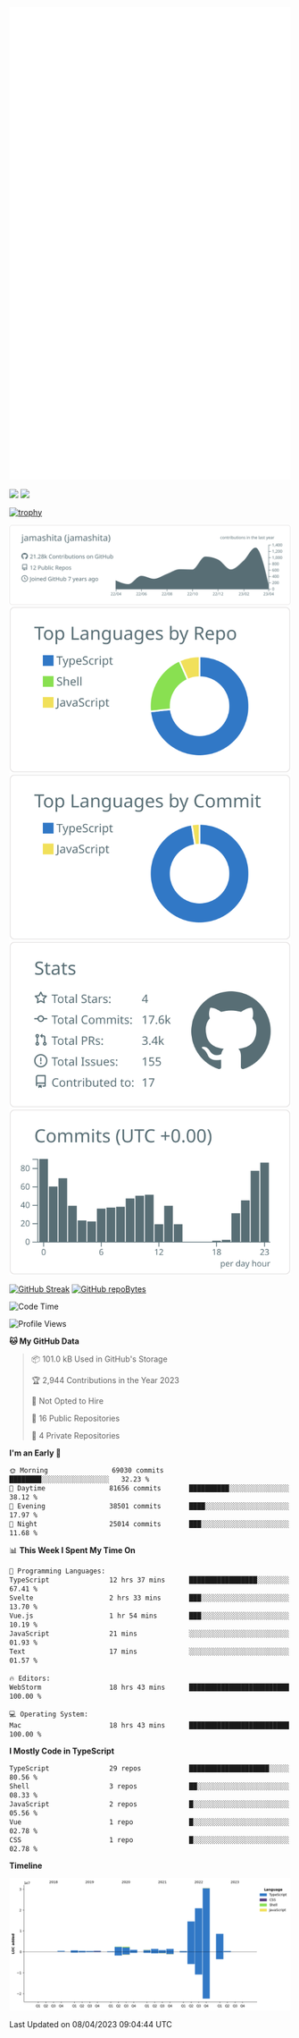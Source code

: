 [![](https://raw.githubusercontent.com/jamashita/jamashita/main/github-metrics.svg)](https://metrics.lecoq.io)

[![](https://github-readme-stats.vercel.app/api?username=jamashita&show_icons=ture&count_private=true)](https://github.com/anuraghazra/github-readme-stats)
[![](https://github-readme-stats.vercel.app/api/top-langs/?username=jamashita&layout=compact)](https://github.com/anuraghazra/github-readme-stats)

[![trophy](https://github-profile-trophy.vercel.app/?username=jamashita)](https://github.com/ryo-ma/github-profile-trophy)

[![](https://raw.githubusercontent.com/jamashita/jamashita/main/profile-summary-card-output/default/0-profile-details.svg)](https://github.com/vn7n24fzkq/github-profile-summary-cards)
[![](https://raw.githubusercontent.com/jamashita/jamashita/main/profile-summary-card-output/default/1-repos-per-language.svg)](https://github.com/vn7n24fzkq/github-profile-summary-cards) [![](https://raw.githubusercontent.com/jamashita/jamashita/main/profile-summary-card-output/default/2-most-commit-language.svg)](https://github.com/vn7n24fzkq/github-profile-summary-cards)
[![](https://raw.githubusercontent.com/jamashita/jamashita/main/profile-summary-card-output/default/3-stats.svg)](https://github.com/vn7n24fzkq/github-profile-summary-cards) [![](https://raw.githubusercontent.com/jamashita/jamashita/main/profile-summary-card-output/default/4-productive-time.svg)](https://github.com/vn7n24fzkq/github-profile-summary-cards)

[![GitHub Streak](http://github-readme-streak-stats.herokuapp.com?user=jamashita)](https://git.io/streak-stats)
[![GitHub repoBytes](https://github-repo-bytecounter.vercel.app/api?username=jamashita)](https://github.com/yamaccu/Github-Repo-ByteCounter)

<!--START_SECTION:waka-->
![Code Time](http://img.shields.io/badge/Code%20Time-433%20hrs%2010%20mins-blue)

![Profile Views](http://img.shields.io/badge/Profile%20Views-0-blue)

**🐱 My GitHub Data** 

> 📦 101.0 kB Used in GitHub's Storage 
 > 
> 🏆 2,944 Contributions in the Year 2023
 > 
> 🚫 Not Opted to Hire
 > 
> 📜 16 Public Repositories 
 > 
> 🔑 4 Private Repositories 
 > 
**I'm an Early 🐤** 

```text
🌞 Morning                69030 commits       ████████░░░░░░░░░░░░░░░░░   32.23 % 
🌆 Daytime                81656 commits       ██████████░░░░░░░░░░░░░░░   38.12 % 
🌃 Evening                38501 commits       ████░░░░░░░░░░░░░░░░░░░░░   17.97 % 
🌙 Night                  25014 commits       ███░░░░░░░░░░░░░░░░░░░░░░   11.68 % 
```


📊 **This Week I Spent My Time On** 

```text
💬 Programming Languages: 
TypeScript               12 hrs 37 mins      █████████████████░░░░░░░░   67.41 % 
Svelte                   2 hrs 33 mins       ███░░░░░░░░░░░░░░░░░░░░░░   13.70 % 
Vue.js                   1 hr 54 mins        ███░░░░░░░░░░░░░░░░░░░░░░   10.19 % 
JavaScript               21 mins             ░░░░░░░░░░░░░░░░░░░░░░░░░   01.93 % 
Text                     17 mins             ░░░░░░░░░░░░░░░░░░░░░░░░░   01.57 % 

🔥 Editors: 
WebStorm                 18 hrs 43 mins      █████████████████████████   100.00 % 

💻 Operating System: 
Mac                      18 hrs 43 mins      █████████████████████████   100.00 % 
```

**I Mostly Code in TypeScript** 

```text
TypeScript               29 repos            ████████████████████░░░░░   80.56 % 
Shell                    3 repos             ██░░░░░░░░░░░░░░░░░░░░░░░   08.33 % 
JavaScript               2 repos             █░░░░░░░░░░░░░░░░░░░░░░░░   05.56 % 
Vue                      1 repo              █░░░░░░░░░░░░░░░░░░░░░░░░   02.78 % 
CSS                      1 repo              █░░░░░░░░░░░░░░░░░░░░░░░░   02.78 % 
```



**Timeline**

![Lines of Code chart](https://raw.githubusercontent.com/jamashita/jamashita/main/assets/bar_graph.png)


 Last Updated on 08/04/2023 09:04:44 UTC
<!--END_SECTION:waka-->
